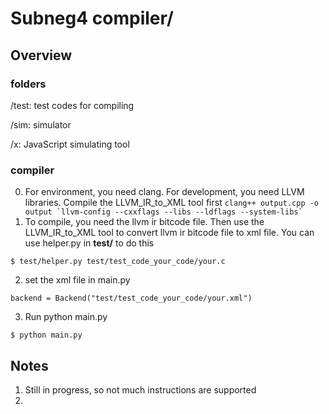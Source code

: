 # Subneg4 compiler/

## Overview
### folders
/test: test codes for compiling

/sim: simulator

/x: JavaScript simulating tool

### compiler
0. For environment, you need clang. For development, you need LLVM libraries.
Compile the LLVM_IR_to_XML tool first
``` clang++ output.cpp -o output `llvm-config --cxxflags --libs --ldflags --system-libs` ```
1. To compile, you need the llvm ir bitcode file. 
Then use the LLVM_IR_to_XML tool to convert llvm ir bitcode file to xml file.
You can use helper.py in __test/__ to do this
```
$ test/helper.py test/test_code_your_code/your.c
```
2. set the xml file in main.py
```
backend = Backend("test/test_code_your_code/your.xml")
```
3. Run python main.py
```
$ python main.py
```

## Notes
1. Still in progress, so not much instructions are supported
2. 

